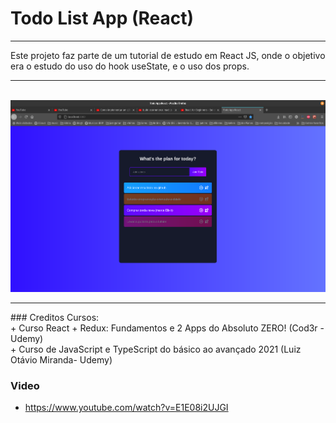# Todo List App (React)
<hr />
Este projeto faz parte de um tutorial de estudo em React JS, onde o objetivo era o estudo do uso do hook useState, e 
o uso dos props.
<br />
<hr />
<br />

<img src="https://github.com/wlosantos/react_todoList/blob/master/public/TodoList_app.png" alt='todoList_app'>

<br />
<hr />
### Creditos
Cursos: 
<br />
+ Curso React + Redux: Fundamentos e 2 Apps do Absoluto ZERO! (Cod3r - Udemy)
<br />
+ Curso de JavaScript e TypeScript do básico ao avançado 2021 (Luiz Otávio Miranda- Udemy)

### Video
+ https://www.youtube.com/watch?v=E1E08i2UJGI
